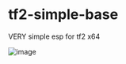 # tf2-simple-base
 VERY simple esp for tf2 x64
 
![image](https://github.com/pa1n-dev/tf2-simple-base/assets/74207477/1f3ae1e1-9b3c-4c69-b219-ab3ceaccf26f)
